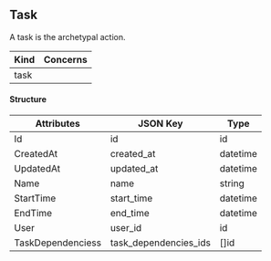 

<!--- generated by metis/doc -->


Task
----------

 A task is the archetypal action.


| Kind             | Concerns   |
| ---------------- | ---------- |
| task  |            |

#### Structure
| Attributes    | JSON Key      | Type          |
| ------------- | ------------- | ------------- |
| Id | id | id |
| CreatedAt | created_at | datetime |
| UpdatedAt | updated_at | datetime |
| Name | name | string |
| StartTime | start_time | datetime |
| EndTime | end_time | datetime |
| User | user_id | id |
| TaskDependenciess | task_dependencies_ids | []id |




<!--- generated by metis/doc -->

